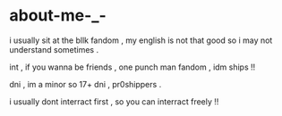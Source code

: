 # about-me-_-
i usually sit at the bllk fandom , my english is not that good so i may not understand sometimes .


int , if you wanna be friends , one punch man fandom , idm ships !!


dni , im a minor so 17+ dni , pr0shippers .


i usually dont interract first , so you can interract freely !! 
